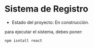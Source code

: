 <h1> Sistema de Registro </h1>

- Estado del proyecto: En construcción.

para ejecutar el sistema, debes poner:

```npm isntall react```
